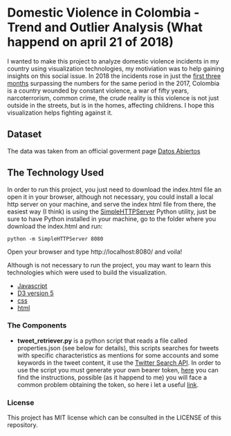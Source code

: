 # Domestic Violence in Colombia - Trend and Outlier Analysis (What happend on april 21 of 2018)

I wanted to make this project to analyze domestic violence incidents in my country using visualization technologies, my motiviation was to help gaining insights on this social issue. In 2018 the incidents rose in just the [first three months](https://www.eltiempo.com/colombia/medellin/ninos-de-0-a-5-anos-son-las-principales-victimas-de-maltrato-en-medellin-205052) surpassing the numbers for the same period in the 2017, Colombia is a country wounded by constant violence, a war of fifty years, narcoterrorism, common crime, the crude reality is this violence is not just outside in the streets, but is in the homes, affecting childrens. I hope this visualization helps fighting against it.

## Dataset

The data was taken from an official goverment page [Datos Abiertos](https://www.datos.gov.co/Seguridad-y-Defensa/Violencia-intrafamiliar-2018/s9rg-bzb5)

## The Technology Used

In order to run this project, you just need to download the index.html file an open it in your browser, although not necessary, you could install a local http server on your machine, and serve the index html file from there, the easiest way (I think) is using the [SimpleHTTPServer](https://docs.python.org/2/library/simplehttpserver.html) Python utility, just be sure to have Python installed in your machine, go to the folder where you download the index.html and run:

```
python -m SimpleHTTPServer 8080
```

Open your browser and type http://localhost:8080/ and voila!

Although is not necessary to run the project, you may want to learn this technologies which were used to build the visualization.

* [Javascript](https://www.w3schools.com/js/)
* [D3 version 5](https://d3js.org/)
* [css](https://www.w3schools.com/Css/)
* [html](https://www.w3schools.com/html/)

### The Components

* **tweet_retriever.py** is a python script that reads a file called properties.json (see below for details),
this scripts searches for tweets with specific characteristics as mentions for some accounts and some keywords in the tweet content, it use the [Twitter Search API](https://dev.twitter.com/rest/public/search). In order to use the script you must generate your own bearer token, [here](https://dev.twitter.com/oauth/application-only) you can find the instructions, possible (as it happend to me) you will face a common problem obtaining the token, so here i let a useful [link](https://stackoverflow.com/questions/23183050/twitter-1-1-oauth-authenticity-token-error99).

### License

This project has MIT license which can be consulted in the LICENSE of this repository.